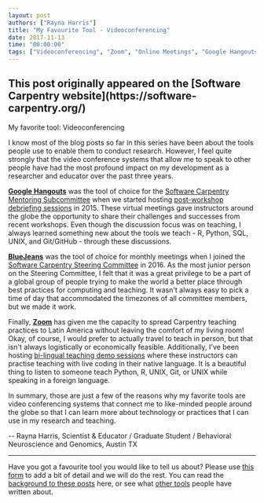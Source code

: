 ```yaml
---
layout: post
authors: ["Rayna Harris"]
title: "My Favourite Tool - Videoconferencing"
date: 2017-11-13
time: "00:00:00"
tags: ["Videoconferencing", "Zoom", "Online Meetings", "Google Hangouts", "Software Carpentry"]
---
```


<h2>This post originally appeared on the [Software Carpentry website](https://software-carpentry.org/)</h2>

My favorite tool: Videoconferencing

I know most of the blog posts so far in this series have been about the tools people use to enable them to conduct 
research. However, I feel quite strongly that the video conference systems that allow me to speak to other people 
have had the most profound impact on my development as a researcher and educator over the past three years. 

**[Google Hangouts](https://hangouts.google.com/)** was the tool of choice for the [Software Carpentry Mentoring Subcommittee](https://software-carpentry.org/join/subcom/mentoring/) when we started hosting [post-workshop debriefing sessions](https://software-carpentry.org/blog/categories/#debriefing) in 2015. These virtual meetings gave instructors around the globe the opportunity to share their challenges and successes from recent workshops. Even though the discussion focus was on teaching, I always learned something new about the tools we teach - R, Python, SQL, UNIX, and Git/GitHub - through these discussions. 

**[BlueJeans](https://www.bluejeans.com/)** was the tool of choice for monthly meetings when I joined 
the [Software Carpentry Steering Committee](https://software-carpentry.org/blog/categories/#steering-committee) in 2016. 
As the most junior person on the Steering Committee, I felt that it was a great privilege to be a part of a global 
group of people trying to make the world a better place through best practices for computing and teaching. 
It wasn't always easy to pick a time of day that accommodated the timezones of all committee members, but we made it work. 

Finally, **[Zoom](https://zoom.us/)** has given me the capacity to spread Carpentry teaching practices to Latin 
America without leaving the comfort of my living room! Okay, of course, I would prefer to actually travel to teach in 
person, but that isn't always logistically or economically feasible. 
Additionally, I've been 
hosting [bi-lingual teaching demo sessions](https://twitter.com/datacarpentry/status/895380410091184128) where these 
instructors can practise teaching with live coding in their native language. 
It is a beautiful thing to listen to someone teach Python, R, UNIX, Git, or UNIX while speaking in a foreign language. 

In summary, those are just a few of the reasons why my favorite tools are video conferencing systems that connect me 
to like-minded people around the globe so that I can learn more about technology or practices that I can use in my 
research and teaching. 

-- Rayna Harris, Scientist & Educator / Graduate Student / Behavioral Neuroscience and Genomics, Austin TX

-----

Have you got a favourite tool you would like to tell us about? Please use [this form](https://docs.google.com/forms/d/e/1FAIpQLSeiu5NzJsLxYueaQrNn_qKbaa5JR2Sz12CeCRyedKQxwb54Dw/viewform) to add a bit of detail and we will do the rest. You can read the [background to these posts](https://software-carpentry.org/blog/2017/10/fave-tools.html) here, or see what [other tools](https://software-carpentry.org/blog/2017/11/favorites.html) people have written about.

